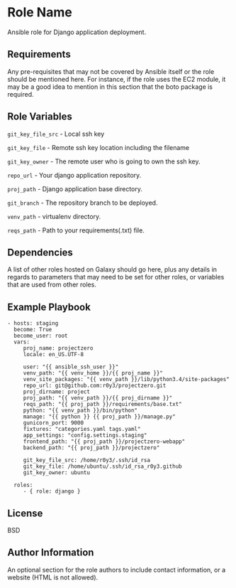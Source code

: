 Role Name
=========

Ansible role for Django application deployment.

Requirements
------------

Any pre-requisites that may not be covered by Ansible itself or the role should be mentioned here. For instance, if the role uses the EC2 module, it may be a good idea to mention in this section that the boto package is required.

Role Variables
--------------

```git_key_file_src``` - Local ssh key

```git_key_file``` - Remote ssh key location including the filename

```git_key_owner``` - The remote user who is going to own the ssh key.

```repo_url``` - Your django application repository.

```proj_path``` - Django application base directory.

```git_branch``` - The repository branch to be deployed.

```venv_path``` - virtualenv directory.

```reqs_path``` - Path to your requirements(.txt) file.

Dependencies
------------

A list of other roles hosted on Galaxy should go here, plus any details in regards to parameters that may need to be set for other roles, or variables that are used from other roles.

Example Playbook
----------------

    - hosts: staging
      become: True
      become_user: root
      vars:
         proj_name: projectzero
         locale: en_US.UTF-8

         user: "{{ ansible_ssh_user }}"
         venv_path: "{{ venv_home }}/{{ proj_name }}"
         venv_site_packages: "{{ venv_path }}/lib/python3.4/site-packages"
         repo_url: git@github.com:r0y3/projectzero.git
         proj_dirname: project
         proj_path: "{{ venv_path }}/{{ proj_dirname }}"
         reqs_path: "{{ proj_path }}/requirements/base.txt"
         python: "{{ venv_path }}/bin/python"
         manage: "{{ python }} {{ proj_path }}/manage.py"
         gunicorn_port: 9000
         fixtures: "categories.yaml tags.yaml"
         app_settings: "config.settings.staging"
         frontend_path: "{{ proj_path }}/projectzero-webapp"
         backend_path: "{{ proj_path }}/projectzero"

         git_key_file_src: /home/r0y3/.ssh/id_rsa
         git_key_file: /home/ubuntu/.ssh/id_rsa_r0y3.github
         git_key_owner: ubuntu

      roles:
         - { role: django }

License
-------

BSD

Author Information
------------------

An optional section for the role authors to include contact information, or a website (HTML is not allowed).

